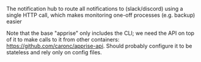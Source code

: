 The notification hub to route all notifications to (slack/discord) using a single HTTP call, which makes monitoring one-off processes (e.g. backup) easier

Note that the base "apprise" only includes the CLI; we need the API on top of it to make calls to it from other containers: https://github.com/caronc/apprise-api. Should probably configure it to be stateless and rely only on config files.
